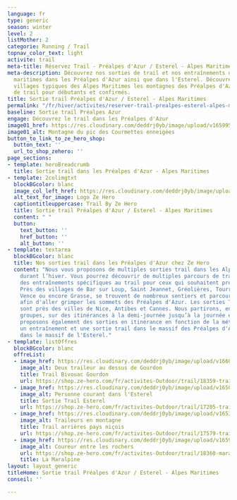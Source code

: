 ```yaml
---
language: fr
type: generic
season: winter
level: 2
listMother: 2
categorie: Running / Trail
topnav_color_text: light
activite: trail
meta-title: Réservez Trail - Préalpes d'Azur / Esterel - Alpes Maritimes
meta-description: Découvrez nos sorties de trail et nos entraînements dans les Alpes
  maritimes dans les Préalpes d'Azur ainsi que dans l'Esterel. Découvrez depuis les
  villages typiques des Alpes Maritimes les montagnes des Préalpes d'Azur. Des sorties
  de trail pour débutants et confirmés.
title: Sortie trail Préalpes d'Azur / Esterel - Alpes Maritimes
permalink: "/fr/hiver/activites/reserver-trail-prealpes-esterel-alpes-maritimes"
baseline: Sortie trail Préalpes Azur
engage: Découvrez le trail dans les Préalpes d'Azur
image01_href: https://res.cloudinary.com/deddrj0yb/image/upload/v1659957806/website/By%20Ze%20Hero%20Activity/IMG_20200723_143721.jpg
image01_alt: Montagne du pic des Courmettes enneigées
button_to_link_to_ze_hero_shop:
  button_text: ''
  url_to_shop_zehero: ''
page_sections:
- template: heroBreadcrumb
  title: Sortie trail dans les Préalpes d'Azur - Alpes Maritimes
- template: 2colimgtxt
  blockBGcolor: blanc
  image_col_left_href: https://res.cloudinary.com/deddrj0yb/image/upload/v1640094644/website/logo/Sur%20fond%20clair/logo-ze-hero-horizontal_4_a3dhvk.png
  alt_text_for_image: Logo Ze Hero
  captiontitleuppercase: Trail By Ze Hero
  title: Sortie trail Préalpes d'Azur / Esterel - Alpes Maritimes
  content: " "
  button:
    text_button: ''
    href_button: ''
    alt_button: ''
- template: textarea
  blockBGcolor: blanc
  title: Nos sorties trail dans les Préalpes d'Azur chez Ze Hero
  content: "Nous vous proposons de multiples sorties trail dans les Alpes Maritimes
    durant l’hiver. Vous pourrez découvrir de multiples parcours de trail ainsi que
    des entraînements spécifiques au trail pour ceux qui souhaitent préparer des compétitions.
    Près des villages de Bar sur Loup, Saint Jeannet, Gréolières, Tourrettes sur Loup,
    Vence ou encore Grasse, se trouvent de nombreux sentiers et parcours de trail
    afin d'aller grimper les sommets des Préalpes d'Azur. Les sorties Trail et entraînements
    sont près des villes de Nice, Antibes et Cannes. Nous partirons, en fonction des
    groupes, sur des itinérances à la demi-journée jusqu’à la journée entière. Nous
    proposons également des sorties en itinérance en fonction de la météo.  \nRéservez
    un entraînement et une sortie trail dans le massif des Préalpes d'Azur ainsi que
    dans le massif de l'Esterel."
- template: listOffres
  blockBGcolor: blanc
  offreList:
  - image_href: https://res.cloudinary.com/deddrj0yb/image/upload/v1660059824/website/By%20Ze%20Hero%20Activity/IMG20210417105538.jpg
    image_alt: Deux traileur au dessus de Gourdon
    title: Trail Bivouac Gourdon
    url: https://shop.ze-hero.com/fr/activites-Outdoor/trail/18359-trail-bivouac-gourdon-alpe-maritimes-2-journees-dendurance-trail-yann-alarcon
  - image_href: https://res.cloudinary.com/deddrj0yb/image/upload/v1650619667/website/By%20Ze%20Hero%20Activity/_D5C4137_-lr.jpg
    image_alt: Personne courant dans l'Esterel
    title: Sortie Trail Esterel
    url: https://shop.ze-hero.com/fr/activites-Outdoor/trail/17205-trail-journee-activite-ze-hero
  - image_href: https://res.cloudinary.com/deddrj0yb/image/upload/v1653904865/website/By%20Ze%20Hero%20Activity/IMG_20200723_151838.jpg
    image_alt: Traileurs en montagne
    title: Trail arrières pays niçois
    url: https://shop.ze-hero.com/fr/activites-Outdoor/trail/17579-trail-journee-levens-ze-hero-yann-alarcon
  - image_href: https://res.cloudinary.com/deddrj0yb/image/upload/v1659957076/website/By%20Ze%20Hero%20Activity/IMG_20201017_145050_016.jpg
    image_alt: Coureur entre les rochers
    url: https://shop.ze-hero.com/fr/activites-Outdoor/trail/18360-maralpine-traversee-des-prealpes-dazur-2-jours-nuit-gite-ze-hero-yann-alarcon
    title: La Maralpine
layout: layout_generic
titleHome: Sortie trail Préalpes d'Azur / Esterel - Alpes Maritimes
conseil: ''

---
```

